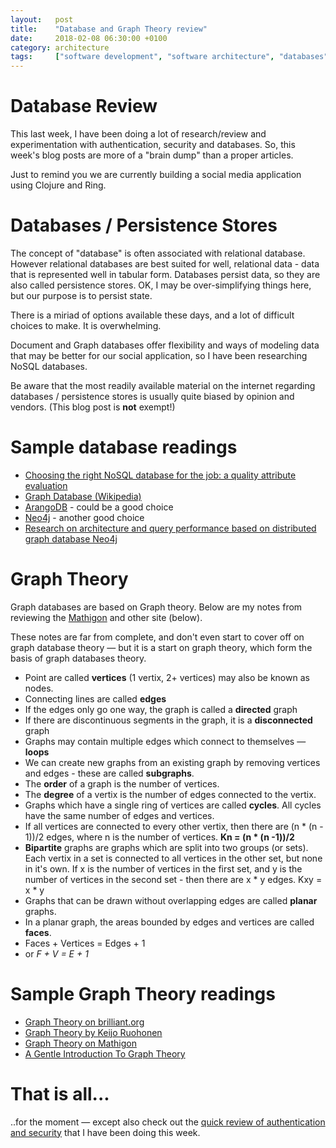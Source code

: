 ```yaml
---
layout:   post
title:    "Database and Graph Theory review"
date:     2018-02-08 06:30:00 +0100
category: architecture
tags:     ["software development", "software architecture", "databases", "nosql", "Graph Theory"]
---
```



# Database Review

This last week, I have been doing a lot of research/review and experimentation with authentication, security and databases. So, this week's blog posts are more of a "brain dump" than a proper articles.

Just to remind you we are currently building a social media application using Clojure and Ring.


# Databases / Persistence Stores

The concept of "database" is often associated with relational database. However relational databases are best suited for well, relational data - data that is represented well in tabular form. Databases persist data, so they are also called persistence stores. OK, I may be over-simplifying things here, but our purpose is to persist state.

There is a miriad of options available these days, and a lot of difficult choices to make. It is overwhelming.

Document and Graph databases offer flexibility and ways of modeling data that may be better for our social application, so I have been researching NoSQL databases.

Be aware that the most readily available material on the internet regarding databases / persistence stores is usually quite biased by opinion and vendors. (This blog post is **not** exempt!)


# Sample database readings

- [Choosing the right NoSQL database for the job: a quality attribute evaluation](https://journalofbigdata.springeropen.com/articles/10.1186/s40537-015-0025-0)
- [Graph Database (Wikipedia)](https://en.wikipedia.org/wiki/Graph_database)
- [ArangoDB](https://en.wikipedia.org/wiki/ArangoDB) - could be a good choice
- [Neo4j](https://en.wikipedia.org/wiki/Neo4j) - another good choice
- [Research on architecture and query performance based on distributed graph database Neo4j](http://ieeexplore.ieee.org/document/6703387/?reload=true)


# Graph Theory

Graph databases are based on Graph theory. Below are my notes from reviewing the [Mathigon](https://mathigon.org/course/graphs-and-networks) and other site (below).

These notes are far from complete, and don't even start to cover off on graph database theory &mdash; but it is a start on graph theory, which form the basis of graph databases theory.

- Point are called **vertices** (1 vertix, 2+ vertices) may also be known as nodes.
- Connecting lines are called **edges**
- If the edges only go one way, the graph is called a **directed** graph
- If there are discontinuous segments in the graph, it is a **disconnected** graph
- Graphs may contain multiple edges which connect to themselves &mdash; **loops**
- We can create new graphs from an existing graph by removing vertices and edges - these are called **subgraphs**.
- The **order** of a graph is the number of vertices.
- The **degree** of a vertix is the number of edges connected to the vertix.
- Graphs which have a single ring of vertices are called **cycles**. All cycles have the same number of edges and vertices.
- If all vertices are connected to every other vertix, then there are (n * (n - 1))/2 edges, where n is the number of vertices. **Kn = (n * (n -1))/2**
- **Bipartite** graphs are graphs which are split into two groups (or sets). Each vertix in a set is connected to all vertices in the other set, but none in it's own. If x is the number of vertices in the first set, and y is the number of vertices in the second set - then there are x * y edges. Kxy = x * y
- Graphs that can be drawn without overlapping edges are called **planar** graphs.
- In a planar graph, the areas bounded by edges and vertices are called **faces**.
- Faces + Vertices = Edges + 1
- or _F + V = E + 1_


# Sample Graph Theory readings

- [Graph Theory on brilliant.org](https://brilliant.org/wiki/graph-theory)
- [Graph Theory by Keijo Ruohonen](http://math.tut.fi/~ruohonen/GT_English.pdf)
- [Graph Theory on Mathigon](https://mathigon.org/course/graphs-and-networks)
- [A Gentle Introduction To Graph Theory](https://medium.com/basecs/a-gentle-introduction-to-graph-theory-77969829ead8)


# That is all...

..for the moment &mdash; except also check out the [quick review of authentication and security](/architecture/2018/02/08/authentication-review/) that I have been doing this week.
